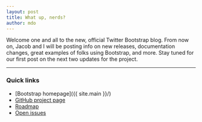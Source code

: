 ```yaml
---
layout: post
title: What up, nerds?
author: mdo
---
```


Welcome one and all to the new, official Twitter Bootstrap blog. From now on, Jacob and I will be posting info on new releases, documentation changes, great examples of folks using Bootstrap, and more. Stay tuned for our first post on the next two updates for the project.

---

### Quick links

- [Bootstrap homepage]({{ site.main }}/)
- [GitHub project page](https://github.com/twbs/bootstrap)
- [Roadmap](https://github.com/twbs/bootstrap/wiki/Roadmap)
- [Open issues](https://github.com/twbs/bootstrap/issues?state=open)
